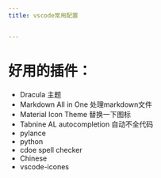 ```yaml
---
title: vscode常用配置


---
```




# 好用的插件：
- Dracula 主题
- Markdown All in One 处理markdown文件
- Material Icon Theme 替换一下图标
- Tabnine AL autocompletion 自动不全代码
- pylance
- python
- cdoe spell checker
- Chinese
- vscode-icones


